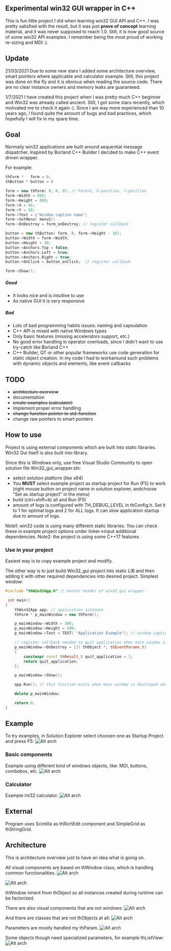 ## Experimental win32 GUI wrapper in C++
This is fun little project I did when learning win32 GUI API and C++.
I was pretty satisfied with the result, but it was just **prove of concept** learning material, and it was never supposed to reach 1.0.
Still, it is now good source of some win32 API examples. I remember being the most proud of working re-sizing and MDI :).

## Update
21/03/2021
Due to some new stars I added some architecture overview, smart pointers where applicable and calculator example. Still, this project was done on the fly and it is obvious when reading the source code. There are no clear instance owners and memory leaks are guaranteed.

1/7/2021
I have created this project when I was pretty much C++ beginner and Win32 was already called ancient. Still, I got some stars recently, which motivated me to check it again :). Since I am way more experienced than 10 years ago, I found quite the amount of bugs and bad practices, which hopefully I will fix in my spare time.

## Goal
Normally win32 applications are built around sequential message dispatcher.
Inspired by Borland C++ Builder I decided to make C++ event driven wrapper.

For example:

```c++
thForm *   form = 0;
thButton * button = 0

form = new thForm( 0, 0, 0); // Parent, X-position, Y-position
form->Width = 800;
form->Height = 800;
form->X = 50;
form->Y = 50;
form->Text = L"Window caption name";
form->SetMenu( menu1);
form->OnDestroy = form_onDestroy; // register callback

button = new thButton( form, 0, form->Height - 30);
button->Width = form->Width;
button->Height = 30;
button->Anchors.Top = false;
button->Anchors.Left = true;
button->Anchors.Right = true;
button->OnClick = button_onClick;  // register callback

form->Show();
```

##### Good
- It looks nice and is intuitive to use
- As native GUI it is very responsive

##### Bad
- Lots of bad programming habits issues: naming and capsulation
- C++ API is mixed with native Windows types
- Only basic features (missing accelerators support, etc.)
- No good error handling in operator overloads, since I didn't want to use try-catch like Borland C++
- C++ Builder, QT or other popular frameworks use code generation for static object creation. In my code I had to workaround such problems with dynamic objects and elements, like event callbacks

## TODO
- ~~architecture overview~~
- documentation
- ~~create examples (calculator)~~
- implement proper error handling
- ~~change function pointer to std::function~~
- change raw pointers to smart pointers

## How to use
Project is using external components which are built into static libraries. Win32 Gui itself is also built into library.

Since this is Windows only, use free Visual Studio Community to open solution file Win32_gui_wrapper.sln:
- select solution platform (like x64)
- You **MUST** select example project as startup project for Run (F5) to work (right mouse button on project name in solution explorer, andchoose "Set as startup project" in the menu)
- build (ctrl+shift+b) all and Run (F5)
- amount of logs is configured with TH_DEBUG_LEVEL in thConfig.h. Set it to 1 for optimal logs and 2 for ALL logs. It can slow application startup due to amount of logs.

Note1: win32 code is using many different static libraries. You can check these in example project options under linker->input additional dependencies.
Note2: the project is using some C++17 features

### Use in your project
Easiest way is to copy example project and modify.

The other way is to just build Win32_gui project into static LIB and then adding it with other required dependencies into desired project.
Simplest window:

```c++
#include "thWin32App.h" // master header of win32 gui wrapper

 int main()
{
    thWin32App app; // application instance
    thForm * p_mainWindow = new thForm();

    p_mainWindow->Width = 300;
    p_mainWindow->Height = 200;
    p_mainWindow->Text = TEXT( "Application Example"); // window caption

    // register callback needed to quit application when main window is destroyed
    p_mainWindow->OnDestroy = []( thObject *, thEventParams_t)
    {
        constexpr const thResult_t quit_application = 1;
        return quit_application;
    };

    p_mainWindow->Show();

    app.Run(); // this function exits when main window is destroyed and return 1

    delete p_mainWindow;

    return 0;
}
```

## Example
To try examples, in Solution Explorer select choosen one as Startup Project and press F5:
![Alt arch](/doc/doc1.png?raw=true)

### Basic components
Example using different kind of windows objects, like: MDI, buttons, combobox, etc.
![Alt arch](/doc/basic_example.png?raw=true)

### Calculator
Example int32 calculator.
![Alt arch](/doc/calc_example.png?raw=true)

## External
Program uses Scintilla as thRichEdit component and SimpleGrid as thStringGrid.

## Architecture
This is architecture overview just to have an idea what is going on.

All visual components are based on thWindow class, which is handling common functionalities.
![Alt arch](/doc/arch_1.png?raw=true)

![Alt arch](/doc/arch_2.png?raw=true)

thWindow inherit from thObject so all instances created during runtime can be factorized.

There are also visual components that are not windows:
![Alt arch](/doc/arch_3.png?raw=true)

And there are classes that are not thObjects at all:
![Alt arch](/doc/arch_6.png?raw=true)

Parameters are mostly handled my thParam.
![Alt arch](/doc/arch_4.png?raw=true)

Some objects though need specialized parameters, for example thListView:
![Alt arch](/doc/arch_5.png?raw=true)
